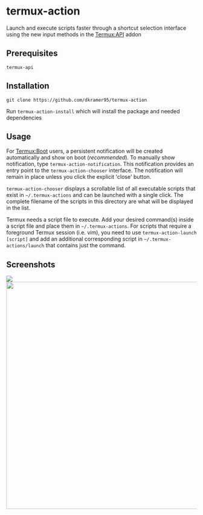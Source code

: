 # termux-action
Launch and execute scripts faster through a shortcut selection interface using the new input methods in the
[Termux:API](https://github.com/termux/termux-api) addon

## Prerequisites
`termux-api`

## Installation
`git clone https://github.com/dkramer95/termux-action`

Run `termux-action-install` which will install the package and needed dependencies

## Usage
For [Termux:Boot](https://github.com/termux/termux-boot) users, a persistent notification will be created automatically and show on boot (*recommended*). To manually show notification, type `termux-action-notification`. This notification provides an entry point to the `termux-action-chooser` interface. The notification will remain in place unless you click the explicit 'close' button.

`termux-action-chooser` displays a scrollable list of all executable scripts that exist in `~/.termux-actions` and can be launched with a single click. The complete filename of the scripts in this directory are what will be displayed in the list.

Termux needs a script file to execute. Add your desired command(s) inside a script file and place them in `~/.termux-actions`. For scripts that require a foreground Termux session (i.e. vim), you need to use `termux-action-launch [script]` and add an additional corresponding script in `~/.termux-actions/launch` that contains just the command.

## Screenshots
<img src="https://user-images.githubusercontent.com/6166095/41825257-7da37032-77da-11e8-97b2-fa7ab9aa4839.png" align="top"/>    <img src="https://user-images.githubusercontent.com/6166095/41825216-d0ea74ee-77d9-11e8-9fde-42c471a371c3.png" align="middle" height="600"/>
